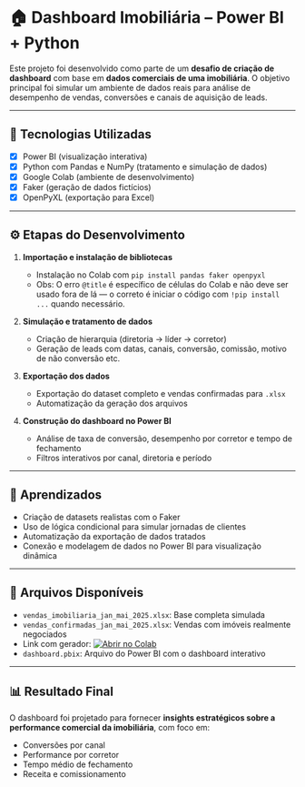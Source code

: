 # 🏠 Dashboard Imobiliária – Power BI + Python

Este projeto foi desenvolvido como parte de um **desafio de criação de dashboard** com base em **dados comerciais de uma imobiliária**. O objetivo principal foi simular um ambiente de dados reais para análise de desempenho de vendas, conversões e canais de aquisição de leads.

---

## 📌 Tecnologias Utilizadas

* [x] Power BI (visualização interativa)
* [x] Python com Pandas e NumPy (tratamento e simulação de dados)
* [x] Google Colab (ambiente de desenvolvimento)
* [x] Faker (geração de dados fictícios)
* [x] OpenPyXL (exportação para Excel)

---

## ⚙️ Etapas do Desenvolvimento

1. **Importação e instalação de bibliotecas**

   * Instalação no Colab com `pip install pandas faker openpyxl`
   * Obs: O erro `@title` é específico de células do Colab e não deve ser usado fora de lá — o correto é iniciar o código com `!pip install ...` quando necessário.

2. **Simulação e tratamento de dados**

   * Criação de hierarquia (diretoria → líder → corretor)
   * Geração de leads com datas, canais, conversão, comissão, motivo de não conversão etc.

3. **Exportação dos dados**

   * Exportação do dataset completo e vendas confirmadas para `.xlsx`
   * Automatização da geração dos arquivos

4. **Construção do dashboard no Power BI**

   * Análise de taxa de conversão, desempenho por corretor e tempo de fechamento
   * Filtros interativos por canal, diretoria e período

---

## 🧠 Aprendizados

* Criação de datasets realistas com o Faker
* Uso de lógica condicional para simular jornadas de clientes
* Automatização da exportação de dados tratados
* Conexão e modelagem de dados no Power BI para visualização dinâmica

---

## 📁 Arquivos Disponíveis

* `vendas_imobiliaria_jan_mai_2025.xlsx`: Base completa simulada
* `vendas_confirmadas_jan_mai_2025.xlsx`: Vendas com imóveis realmente negociados
* Link com gerador: [![Abrir no Colab](https://colab.research.google.com/assets/colab-badge.svg)](https://colab.research.google.com/drive/1I326blx4Y7mrByMXLPznqrW5qrEDlR2k?usp=sharing)
* `dashboard.pbix`: Arquivo do Power BI com o dashboard interativo

---

## 📊 Resultado Final

O dashboard foi projetado para fornecer **insights estratégicos sobre a performance comercial da imobiliária**, com foco em:

* Conversões por canal
* Performance por corretor
* Tempo médio de fechamento
* Receita e comissionamento


